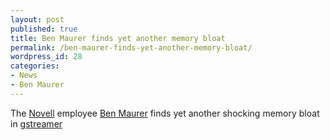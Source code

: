```yaml
---
layout: post
published: true
title: Ben Maurer finds yet another memory bloat
permalink: /ben-maurer-finds-yet-another-memory-bloat/
wordpress_id: 28
categories:
- News
- Ben Maurer
---
```



The <a href="http://www.novell.com/home/">Novell</a> employee <a href="http://bmaurer.blogspot.com/">Ben Maurer</a> finds yet another shocking memory bloat in <a href="http://gstreamer.freedesktop.org/">gstreamer</a>
